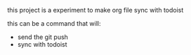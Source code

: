 this project is a experiment to make org file sync with todoist

this can be a command that will:
- send the git push
- sync with todoist
